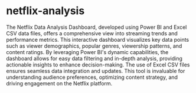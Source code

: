 # netflix-analysis
The Netflix Data Analysis Dashboard, developed using Power BI and Excel CSV data files, offers a comprehensive view into streaming trends and performance metrics. This interactive dashboard visualizes key data points such as viewer demographics, popular genres, viewership patterns, and content ratings. By leveraging Power BI's dynamic capabilities, the dashboard allows for easy data filtering and in-depth analysis, providing actionable insights to enhance decision-making. The use of Excel CSV files ensures seamless data integration and updates. This tool is invaluable for understanding audience preferences, optimizing content strategy, and driving engagement on the Netflix platform.
